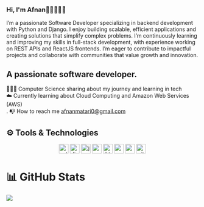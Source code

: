 ### Hi, I'm Afnan👋🏼👩🏻‍💻

I’m a passionate Software Developer specializing in backend development with Python and Django. I enjoy building scalable, efficient applications and creating solutions that simplify complex problems. I’m continuously learning and improving my skills in full-stack development, with experience working on REST APIs and ReactJS frontends. I’m eager to contribute to impactful projects and collaborate with communities that value growth and innovation.

## A passionate software developer.<br/>

👩🏻‍💻 Computer Science sharing about my journey and learning in tech<br/>
☁️ Currently learning about Cloud Computing and Amazon Web Services (AWS)<br/>.
📭 How to reach me afnanmatari0@gmail.com


## ⚙️ Tools & Technologies

<p align="center">
  <img src="https://cdn.jsdelivr.net/gh/devicons/devicon/icons/python/python-original.svg" height="25" alt="python" />
  <img src="https://cdn.jsdelivr.net/gh/devicons/devicon/icons/django/django-plain.svg" height="25" alt="django" />
  <img src="https://cdn.jsdelivr.net/gh/devicons/devicon/icons/javascript/javascript-original.svg" height="25" alt="javascript" />
  <img src="https://cdn.jsdelivr.net/gh/devicons/devicon/icons/react/react-original.svg" height="25" alt="react" />
  <img src="https://cdn.jsdelivr.net/gh/devicons/devicon/icons/html5/html5-original.svg" height="25" alt="html5" />
  <img src="https://cdn.jsdelivr.net/gh/devicons/devicon/icons/css3/css3-original.svg" height="25" alt="css3" />
  <img src="https://cdn.jsdelivr.net/gh/devicons/devicon/icons/postgresql/postgresql-original.svg" height="25" alt="postgresql" />
  <img src="https://cdn.jsdelivr.net/gh/devicons/devicon/icons/git/git-original.svg" height="25" alt="git" />
</p>


# 📊 GitHub Stats
![](https://github-readme-stats.vercel.app/api?username=Afnan112&theme=radical&hide_border=false&include_all_commits=false&count_private=false)<br/>

